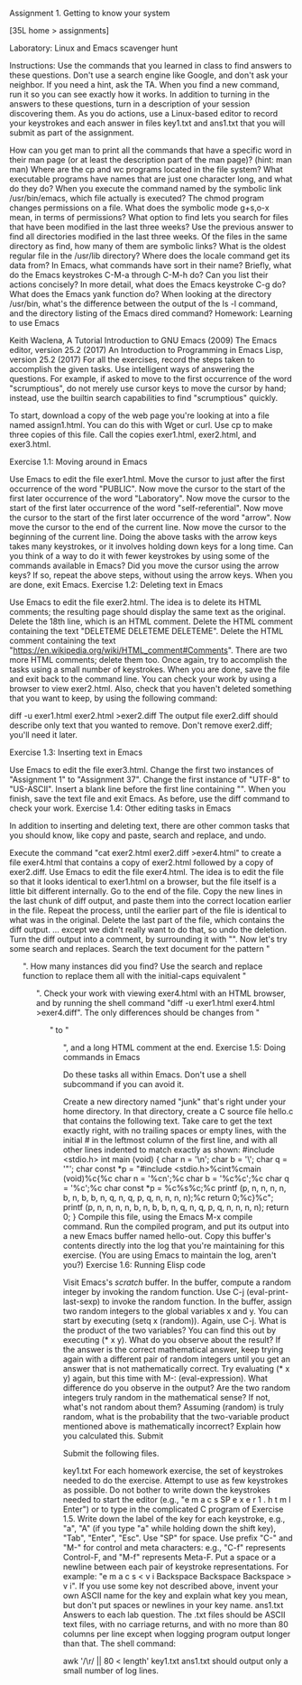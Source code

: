 Assignment 1. Getting to know your system

[35L home > assignments]

Laboratory: Linux and Emacs scavenger hunt

Instructions: Use the commands that you learned in class to find answers to these questions. Don't use a search engine like Google, and don't ask your neighbor. If you need a hint, ask the TA. When you find a new command, run it so you can see exactly how it works. In addition to turning in the answers to these questions, turn in a description of your session discovering them. As you do actions, use a Linux-based editor to record your keystrokes and each answer in files key1.txt and ans1.txt that you will submit as part of the assignment.

How can you get man to print all the commands that have a specific word in their man page (or at least the description part of the man page)? (hint: man man)
Where are the cp and wc programs located in the file system?
What executable programs have names that are just one character long, and what do they do?
When you execute the command named by the symbolic link /usr/bin/emacs, which file actually is executed?
The chmod program changes permissions on a file. What does the symbolic mode g+s,o-x mean, in terms of permissions?
What option to find lets you search for files that have been modified in the last three weeks?
Use the previous answer to find all directories modified in the last three weeks.
Of the files in the same directory as find, how many of them are symbolic links?
What is the oldest regular file in the /usr/lib directory?
Where does the locale command get its data from?
In Emacs, what commands have sort in their name?
Briefly, what do the Emacs keystrokes C-M-a through C-M-h do? Can you list their actions concisely?
In more detail, what does the Emacs keystroke C-g do?
What does the Emacs yank function do?
When looking at the directory /usr/bin, what's the difference between the output of the ls -l command, and the directory listing of the Emacs dired command?
Homework: Learning to use Emacs

Keith Waclena, A Tutorial Introduction to GNU Emacs (2009)
The Emacs editor, version 25.2 (2017)
An Introduction to Programming in Emacs Lisp, version 25.2 (2017)
For all the exercises, record the steps taken to accomplish the given tasks. Use intelligent ways of answering the questions. For example, if asked to move to the first occurrence of the word "scrumptious", do not merely use cursor keys to move the cursor by hand; instead, use the builtin search capabilities to find "scrumptious" quickly.

To start, download a copy of the web page you're looking at into a file named assign1.html. You can do this with Wget or curl. Use cp to make three copies of this file. Call the copies exer1.html, exer2.html, and exer3.html.

Exercise 1.1: Moving around in Emacs

Use Emacs to edit the file exer1.html.
Move the cursor to just after the first occurrence of the word "PUBLIC".
Now move the cursor to the start of the first later occurrence of the word "Laboratory".
Now move the cursor to the start of the first later occurrence of the word "self-referential".
Now move the cursor to the start of the first later occurrence of the word "arrow".
Now move the cursor to the end of the current line.
Now move the cursor to the beginning of the current line.
Doing the above tasks with the arrow keys takes many keystrokes, or it involves holding down keys for a long time. Can you think of a way to do it with fewer keystrokes by using some of the commands available in Emacs?
Did you move the cursor using the arrow keys? If so, repeat the above steps, without using the arrow keys.
When you are done, exit Emacs.
Exercise 1.2: Deleting text in Emacs

Use Emacs to edit the file exer2.html. The idea is to delete its HTML comments; the resulting page should display the same text as the original.
Delete the 18th line, which is an HTML comment. <!-- HTML comments look like this. -->
Delete the HTML comment containing the text "DELETEME DELETEME DELETEME".
Delete the HTML comment containing the text "https://en.wikipedia.org/wiki/HTML_comment#Comments".
There are two more HTML comments; delete them too.
Once again, try to accomplish the tasks using a small number of keystrokes. When you are done, save the file and exit back to the command line. You can check your work by using a browser to view exer2.html. Also, check that you haven't deleted something that you want to keep, by using the following command:

diff -u exer1.html exer2.html >exer2.diff
The output file exer2.diff should describe only text that you wanted to remove. Don't remove exer2.diff; you'll need it later.

Exercise 1.3: Inserting text in Emacs

Use Emacs to edit the file exer3.html.
Change the first two instances of "Assignment 1" to "Assignment 37".
Change the first instance of "UTF-8" to "US-ASCII".
Insert a blank line before the first line containing "</ol>".
When you finish, save the text file and exit Emacs. As before, use the diff command to check your work.
Exercise 1.4: Other editing tasks in Emacs

In addition to inserting and deleting text, there are other common tasks that you should know, like copy and paste, search and replace, and undo.

Execute the command "cat exer2.html exer2.diff >exer4.html" to create a file exer4.html that contains a copy of exer2.html followed by a copy of exer2.diff.
Use Emacs to edit the file exer4.html. The idea is to edit the file so that it looks identical to exer1.html on a browser, but the file itself is a little bit different internally.
Go to the end of the file. Copy the new lines in the last chunk of diff output, and paste them into the correct location earlier in the file.
Repeat the process, until the earlier part of the file is identical to what was in the original.
Delete the last part of the file, which contains the diff output.
… except we didn't really want to do that, so undo the deletion.
Turn the diff output into a comment, by surrounding it with "<!--" and "-->".
Now let's try some search and replaces. Search the text document for the pattern "<ol>". How many instances did you find? Use the search and replace function to replace them all with the initial-caps equivalent "<Ol>".
Check your work with viewing exer4.html with an HTML browser, and by running the shell command "diff -u exer1.html exer4.html >exer4.diff". The only differences should be changes from "<ol>" to "<Ol>", and a long HTML comment at the end.
Exercise 1.5: Doing commands in Emacs

Do these tasks all within Emacs. Don't use a shell subcommand if you can avoid it.

Create a new directory named "junk" that's right under your home directory.
In that directory, create a C source file hello.c that contains the following text. Take care to get the text exactly right, with no trailing spaces or empty lines, with the initial # in the leftmost column of the first line, and with all other lines indented to match exactly as shown:
#include <stdio.h>
int
main (void)
{
  char n = '\n';
  char b = '\\';
  char q = '"';
  char const *p = "#include <stdio.h>%cint%cmain (void)%c{%c  char n = '%cn';%c  char b = '%c%c';%c  char q = '%c';%c  char const *p = %c%s%c;%c  printf (p, n, n, n, n, b, n, b, b, n, q, n, q, p, q, n, n, n, n);%c  return 0;%c}%c";
  printf (p, n, n, n, n, b, n, b, b, n, q, n, q, p, q, n, n, n, n);
  return 0;
}
Compile this file, using the Emacs M-x compile command.
Run the compiled program, and put its output into a new Emacs buffer named hello-out.
Copy this buffer's contents directly into the log that you're maintaining for this exercise. (You are using Emacs to maintain the log, aren't you?)
Exercise 1.6: Running Elisp code

Visit Emacs's *scratch* buffer.
In the buffer, compute a random integer by invoking the random function. Use C-j (eval-print-last-sexp) to invoke the random function.
In the buffer, assign two random integers to the global variables x and y. You can start by executing (setq x (random)). Again, use C-j.
What is the product of the two variables? You can find this out by executing (* x y). What do you observe about the result? If the answer is the correct mathematical answer, keep trying again with a different pair of random integers until you get an answer that is not mathematically correct.
Try evaluating (* x y) again, but this time with M-: (eval-expression). What difference do you observe in the output?
Are the two random integers truly random in the mathematical sense? If not, what's not random about them?
Assuming (random) is truly random, what is the probability that the two-variable product mentioned above is mathematically incorrect? Explain how you calculated this.
Submit

Submit the following files.

key1.txt
For each homework exercise, the set of keystrokes needed to do the exercise. Attempt to use as few keystrokes as possible. Do not bother to write down the keystrokes needed to start the editor (e.g., "e m a c s SP e x e r 1 . h t m l Enter") or to type in the complicated C program of Exercise 1.5. Write down the label of the key for each keystroke, e.g., "a", "A" (if you type "a" while holding down the shift key), "Tab", "Enter", "Esc". Use "SP" for space. Use prefix "C-" and "M-" for control and meta characters: e.g., "C-f" represents Control-F, and "M-f" represents Meta-F. Put a space or a newline between each pair of keystroke representations. For example: "e m a c s < v i Backspace Backspace Backspace > v i". If you use some key not described above, invent your own ASCII name for the key and explain what key you mean, but don't put spaces or newlines in your key name.
ans1.txt
Answers to each lab question.
The .txt files should be ASCII text files, with no carriage returns, and with no more than 80 columns per line except when logging program output longer than that. The shell command:

awk '/\r/ || 80 < length' key1.txt ans1.txt
should output only a small number of log lines.